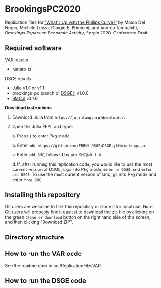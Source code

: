 # BrookingsPC2020

Replication files for
["What's Up with the Phillips Curve?"](https://www.brookings.edu/bpea-articles/whats-up-with-the-phillips-curve/)
by Marco Del Negro, Michele Lenza, Giorgio E. Primiceri, and Andrea Tambalotti, *Brookings Papers on Economic Activity*,
Sprgin 2020. Conference Draft

## Required software

VAR results
- Matlab 18

DSGE results
- Julia v1.0 or v1.1
- brookings_pc branch of [DSGE.jl](https://github.com/FRBNY-DSGE/DSGE.jl) v1.0.0
- [SMC.jl](https://github.com/FRBNY-DSGE/SMC.jl) v0.1.6

**Download instructions**

1. Download Julia from `https://julialang.org/downloads/`.
2. Open the Julia REPL and type:

   a. Press `]` to enter Pkg mode.

   b. Enter `add https://github.com/FRBNY-DSGE/DSGE.jl#brookings_pc`

   c. Enter `add SMC`, followed by `pin SMC@v0.1.6`.

   d. If, after running this replication code, you would like to use the most
      current version of DSGE.jl, go into Pkg mode, enter `rm DSGE`, and enter `add DSGE`.
      To use the most current version of smc, go into Pkg mode and enter `free SMC`.

## Installing this repository

Git users are welcome to fork this repository or clone it for local
use. Non-Git users will probably find it easiest to download the zip
file by clicking on the green `Clone or download` button on the right
hand side of this screen, and then clicking "Download ZIP".


## Directory structure


## How to run the VAR code
See the readme.docx in src/ReplicationFilesVAR.

## How to run the DSGE code
